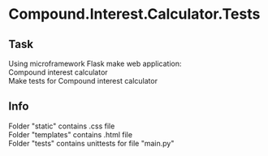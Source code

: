 # Compound.Interest.Calculator.Tests
## Task
Using microframework Flask make web application:  
Compound interest calculator  
Make tests for Compound interest calculator  
## Info
Folder "static" contains .css file  
Folder "templates" contains .html file  
Folder "tests" contains unittests for file "main.py"  